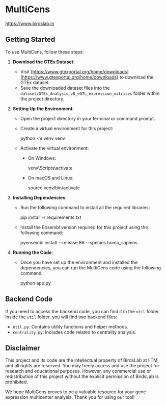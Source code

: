 # MultiCens

https://www.birdslab.in

## Getting Started

To use MultiCens, follow these steps:

1. **Download the GTEx Dataset**:
   - Visit [https://www.gtexportal.org/home/downloads](https://www.gtexportal.org/home/downloads) to download the GTEx dataset.
   - Save the downloaded dataset files into the `dataset/GTEx_Analysis_v8_eQTL_expression_matrices` folder within the project directory.

2. **Setting Up the Environment**:
   - Open the project directory in your terminal or command prompt.

   - Create a virtual environment for this project:
    
     python -m venv venv
 

   - Activate the virtual environment:
     - On Windows:
     
       venv\Scripts\activate
  

     - On macOS and Linux:
       
       source venv/bin/activate
  

3. **Installing Dependencies**:
   - Run the following command to install all the required libraries:
   
     pip install -r requirements.txt
     

   - Install the Ensembl version required for this project using the following command:
     
     pyensembl install --release 86 --species homo_sapiens
    

4. **Running the Code**:
   - Once you have set up the environment and installed the dependencies, you can run the MultiCens code using the following command:
  
     python app.py
     

## Backend Code
If you need to access the backend code, you can find it in the `util` folder. Inside the `util` folder, you will find two backend files:

- `util.py`: Contains utility functions and helper methods.
- `centrality.py`: Includes code related to centrality analysis.

## Disclaimer

This project and its code are the intellectual property of BirdsLab at IITM, and all rights are reserved. You may freely access and use the project for research and educational purposes. However, any commercial use or redistribution of this project without the explicit permission of BirdsLab is prohibited.


We hope MultiCens proves to be a valuable resource for your gene expression multicenter analysis. Thank you for using our tool!
